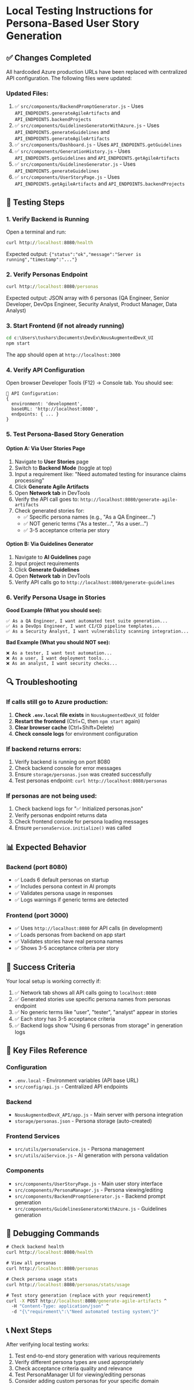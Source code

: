 # Local Testing Instructions for Persona-Based User Story Generation

## ✅ Changes Completed

All hardcoded Azure production URLs have been replaced with centralized API configuration. The following files were updated:

### Updated Files:
1. ✅ `src/components/BackendPromptGenerator.js` - Uses `API_ENDPOINTS.generateAgileArtifacts` and `API_ENDPOINTS.backendProjects`
2. ✅ `src/components/GuidelinesGeneratorWithAzure.js` - Uses `API_ENDPOINTS.generateGuidelines` and `API_ENDPOINTS.generateAgileArtifacts`
3. ✅ `src/components/Dashboard.js` - Uses `API_ENDPOINTS.getGuidelines`
4. ✅ `src/components/GenerationHistory.js` - Uses `API_ENDPOINTS.getGuidelines` and `API_ENDPOINTS.getAgileArtifacts`
5. ✅ `src/components/GuidelinesGenerator.js` - Uses `API_ENDPOINTS.generateGuidelines`
6. ✅ `src/components/UserStoryPage.js` - Uses `API_ENDPOINTS.getAgileArtifacts` and `API_ENDPOINTS.backendProjects`

## 🚀 Testing Steps

### 1. Verify Backend is Running
Open a terminal and run:
```cmd
curl http://localhost:8080/health
```
Expected output: `{"status":"ok","message":"Server is running","timestamp":"..."}`

### 2. Verify Personas Endpoint
```cmd
curl http://localhost:8080/personas
```
Expected output: JSON array with 6 personas (QA Engineer, Senior Developer, DevOps Engineer, Security Analyst, Product Manager, Data Analyst)

### 3. Start Frontend (if not already running)
```cmd
cd c:\Users\tushars\Documents\DevEx\NousAugmentedDevX_UI
npm start
```
The app should open at `http://localhost:3000`

### 4. Verify API Configuration
Open browser Developer Tools (F12) → Console tab. You should see:
```
🔌 API Configuration: 
{
  environment: 'development',
  baseURL: 'http://localhost:8080',
  endpoints: { ... }
}
```

### 5. Test Persona-Based Story Generation

#### Option A: Via User Stories Page
1. Navigate to **User Stories** page
2. Switch to **Backend Mode** (toggle at top)
3. Input a requirement like: "Need automated testing for insurance claims processing"
4. Click **Generate Agile Artifacts**
5. Open **Network tab** in DevTools
6. Verify the API call goes to: `http://localhost:8080/generate-agile-artifacts`
7. Check generated stories for:
   - ✅ Specific persona names (e.g., "As a QA Engineer...")
   - ✅ NOT generic terms ("As a tester...", "As a user...")
   - ✅ 3-5 acceptance criteria per story

#### Option B: Via Guidelines Generator
1. Navigate to **AI Guidelines** page
2. Input project requirements
3. Click **Generate Guidelines**
4. Open **Network tab** in DevTools
5. Verify API calls go to `http://localhost:8080/generate-guidelines`

### 6. Verify Persona Usage in Stories

**Good Example (What you should see):**
```
✅ As a QA Engineer, I want automated test suite generation...
✅ As a DevOps Engineer, I want CI/CD pipeline templates...
✅ As a Security Analyst, I want vulnerability scanning integration...
```

**Bad Example (What you should NOT see):**
```
❌ As a tester, I want test automation...
❌ As a user, I want deployment tools...
❌ As an analyst, I want security checks...
```

## 🔍 Troubleshooting

### If calls still go to Azure production:
1. **Check `.env.local` file exists** in `NousAugmentedDevX_UI` folder
2. **Restart the frontend** (Ctrl+C, then `npm start` again)
3. **Clear browser cache** (Ctrl+Shift+Delete)
4. **Check console logs** for environment configuration

### If backend returns errors:
1. Verify backend is running on port 8080
2. Check backend console for error messages
3. Ensure `storage/personas.json` was created successfully
4. Test personas endpoint: `curl http://localhost:8080/personas`

### If personas are not being used:
1. Check backend logs for "✅ Initialized personas.json"
2. Verify personas endpoint returns data
3. Check frontend console for persona loading messages
4. Ensure `personaService.initialize()` was called

## 📊 Expected Behavior

### Backend (port 8080)
- ✅ Loads 6 default personas on startup
- ✅ Includes persona context in AI prompts
- ✅ Validates persona usage in responses
- ✅ Logs warnings if generic terms are detected

### Frontend (port 3000)
- ✅ Uses `http://localhost:8080` for API calls (in development)
- ✅ Loads personas from backend on app start
- ✅ Validates stories have real persona names
- ✅ Shows 3-5 acceptance criteria per story

## 🎯 Success Criteria

Your local setup is working correctly if:
1. ✅ Network tab shows all API calls going to `localhost:8080`
2. ✅ Generated stories use specific persona names from personas endpoint
3. ✅ No generic terms like "user", "tester", "analyst" appear in stories
4. ✅ Each story has 3-5 acceptance criteria
5. ✅ Backend logs show "Using 6 personas from storage" in generation logs

## 📝 Key Files Reference

### Configuration
- `.env.local` - Environment variables (API base URL)
- `src/config/api.js` - Centralized API endpoints

### Backend
- `NousAugmentedDevX_API/app.js` - Main server with persona integration
- `storage/personas.json` - Persona storage (auto-created)

### Frontend Services
- `src/utils/personaService.js` - Persona management
- `src/utils/aiService.js` - AI generation with persona validation

### Components
- `src/components/UserStoryPage.js` - Main user story interface
- `src/components/PersonaManager.js` - Persona viewing/editing
- `src/components/BackendPromptGenerator.js` - Backend prompt generation
- `src/components/GuidelinesGeneratorWithAzure.js` - Guidelines generation

## 🐛 Debugging Commands

```cmd
# Check backend health
curl http://localhost:8080/health

# View all personas
curl http://localhost:8080/personas

# Check persona usage stats
curl http://localhost:8080/personas/stats/usage

# Test story generation (replace with your requirement)
curl -X POST http://localhost:8080/generate-agile-artifacts ^
  -H "Content-Type: application/json" ^
  -d "{\"requirement\":\"Need automated testing system\"}"
```

## 📞 Next Steps

After verifying local testing works:
1. Test end-to-end story generation with various requirements
2. Verify different persona types are used appropriately
3. Check acceptance criteria quality and relevance
4. Test PersonaManager UI for viewing/editing personas
5. Consider adding custom personas for your specific domain
